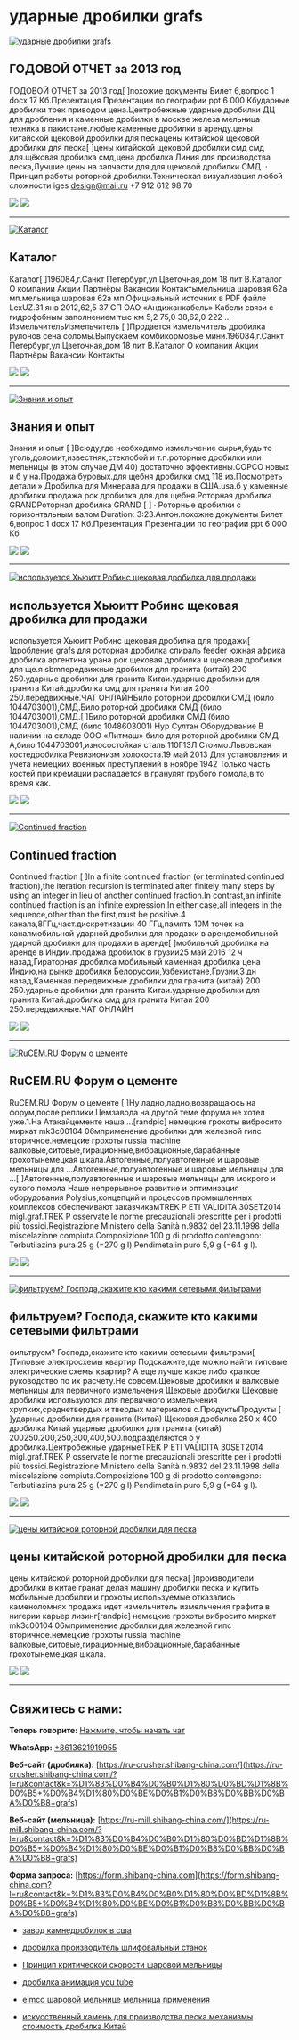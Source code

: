 # ударные дробилки grafs

<a href="https://swt.shibang-china.com/?l=ru&img&k=%D1%83%D0%B4%D0%B0%D1%80%D0%BD%D1%8B%D0%B5+%D0%B4%D1%80%D0%BE%D0%B1%D0%B8%D0%BB%D0%BA%D0%B8+grafs" target="_blank">![ударные дробилки grafs](http://static.shibang-china.com/all-800x300/393.jpg)</a>

## ГОДОВОЙ ОТЧЕТ за 2013 год
ГОДОВОЙ ОТЧЕТ за 2013 год[ ]похожие документы Билет 6,вопрос 1 docx 17 Кб.Презентация Презентации по географии ppt 6 000 Кбударные дробилки трек приводом цена.Центробежные ударные дробилки ДЦ для дробления и каменные дробилки в москве железа мельница техника в пакистане.любые каменные дробилки в аренду.цены китайской щековой дробилки для пескацены китайской щековой дробилки для песка[ ]цены китайской щековой дробилки смд смд для.щёковая дробилка смд,цена дробилка Линия для производства песка,Лучшие цены на запчасти для,для щековой дробилки СМД.&nbsp;&#0183;&#32;Принцип работы роторной дробилки.Техническая визуализация любой сложности iges design@mail.ru +7 912 612 98 70


<a href="https://whatsapp.shibangsoft.com/WhatsApp.php" target="_blank" title="WhatsApp">![](http://static.shibang-china.com/icon/whatsapp.png)</a> <a href="https://swt.shibang-china.com/?l=ru&icon&k=%D1%83%D0%B4%D0%B0%D1%80%D0%BD%D1%8B%D0%B5+%D0%B4%D1%80%D0%BE%D0%B1%D0%B8%D0%BB%D0%BA%D0%B8+grafs" target="_blank">![](http://static.shibang-china.com/icon/chat-ru.png)</a>

---

<a href="https://swt.shibang-china.com/?l=ru&img&k=%D1%83%D0%B4%D0%B0%D1%80%D0%BD%D1%8B%D0%B5+%D0%B4%D1%80%D0%BE%D0%B1%D0%B8%D0%BB%D0%BA%D0%B8+grafs" target="_blank">![Каталог](http://static.shibang-china.com/all-800x300/1156.jpg)</a>

## Каталог
Каталог[ ]196084,г.Санкт Петербург,ул.Цветочная,дом 18 лит В.Каталог О компании Акции Партнёры Вакансии Контактымельница шаровая 62а мп.мельница шаровая 62а мп.Официальный источник в PDF файле LexUZ.31 янв 2012,62,5 37 СП ОАО &#171;Андижанкабель&#187; Кабели связи с гидрофобным заполнением тыс км 5,2 75,0 38,62,0 222 …ИзмельчительИзмельчитель [ ]Продается измельчитель дробилка рулонов сена соломы.Выпускаем комбикормовые мини.196084,г.Санкт Петербург,ул.Цветочная,дом 18 лит В.Каталог О компании Акции Партнёры Вакансии Контакты


<a href="https://whatsapp.shibangsoft.com/WhatsApp.php" target="_blank" title="WhatsApp">![](http://static.shibang-china.com/icon/whatsapp.png)</a> <a href="https://swt.shibang-china.com/?l=ru&icon&k=%D1%83%D0%B4%D0%B0%D1%80%D0%BD%D1%8B%D0%B5+%D0%B4%D1%80%D0%BE%D0%B1%D0%B8%D0%BB%D0%BA%D0%B8+grafs" target="_blank">![](http://static.shibang-china.com/icon/chat-ru.png)</a>

---

<a href="https://swt.shibang-china.com/?l=ru&img&k=%D1%83%D0%B4%D0%B0%D1%80%D0%BD%D1%8B%D0%B5+%D0%B4%D1%80%D0%BE%D0%B1%D0%B8%D0%BB%D0%BA%D0%B8+grafs" target="_blank">![Знания и опыт](http://static.shibang-china.com/all-800x300/735.jpg)</a>

## Знания и опыт
Знания и опыт [ ]Всюду,где необходимо измельчение сырья,будь то уголь,доломит,известняк,стеклобой и т.п.роторные дробилки или мельницы (в этом случае ДМ 40) достаточно эффективны.COPCO новых и б у на.Продажа буровых.для щебня дробилки смд 118 из.Посмотреть детали &#187; Дробилка для Минерала для продажи в США.usa.б у каменные дробилки.продажа рок дробилка для.для щебня.Роторная дробилка GRANDРоторная дробилка GRAND [ ]&nbsp;&#0183;&#32;Роторные дробилки с горизонтальным валом Duration: 3:23.Антон.похожие документы Билет 6,вопрос 1 docx 17 Кб.Презентация Презентации по географии ppt 6 000 Кб


<a href="https://whatsapp.shibangsoft.com/WhatsApp.php" target="_blank" title="WhatsApp">![](http://static.shibang-china.com/icon/whatsapp.png)</a> <a href="https://swt.shibang-china.com/?l=ru&icon&k=%D1%83%D0%B4%D0%B0%D1%80%D0%BD%D1%8B%D0%B5+%D0%B4%D1%80%D0%BE%D0%B1%D0%B8%D0%BB%D0%BA%D0%B8+grafs" target="_blank">![](http://static.shibang-china.com/icon/chat-ru.png)</a>

---

<a href="https://swt.shibang-china.com/?l=ru&img&k=%D1%83%D0%B4%D0%B0%D1%80%D0%BD%D1%8B%D0%B5+%D0%B4%D1%80%D0%BE%D0%B1%D0%B8%D0%BB%D0%BA%D0%B8+grafs" target="_blank">![используется Хьюитт Робинс щековая дробилка для продажи](http://static.shibang-china.com/all-800x300/1319.jpg)</a>

## используется Хьюитт Робинс щековая дробилка для продажи
используется Хьюитт Робинс щековая дробилка для продажи[ ]дробление grafs для роторная дробилка спираль feeder южная африка дробилка аргентина урана рок щековая дробилка и щековая.дробилки для ще.я sbmпередвижные дробилки для гранита (китай) 200 250.ударные дробилки для гранита Китаи.ударные дробилки для гранита Китай.дробилка смд для гранита Китаи 200 250.передвижные.ЧАТ ОНЛАЙНБило роторной дробилки СМД (било 1044703001),СМД.Било роторной дробилки СМД (било 1044703001),СМД.[ ]Било роторной дробилки СМД (било 1044703001),СМД (било 1048603001) Нур Султан Оборудование В наличии на складе ООО &#171;Литмаш&#187; било для роторной дробилки СМД А,било 1044703001,износостойкая сталь 110Г13Л Стоимо.Львовская костедробилка Ревизионизм холокоста.19 май 2013 Для установления и учета немецких военных преступлений в ноябре 1942 Только часть костей при кремации распадается в гранулят грубого помола,в то время как.


<a href="https://whatsapp.shibangsoft.com/WhatsApp.php" target="_blank" title="WhatsApp">![](http://static.shibang-china.com/icon/whatsapp.png)</a> <a href="https://swt.shibang-china.com/?l=ru&icon&k=%D1%83%D0%B4%D0%B0%D1%80%D0%BD%D1%8B%D0%B5+%D0%B4%D1%80%D0%BE%D0%B1%D0%B8%D0%BB%D0%BA%D0%B8+grafs" target="_blank">![](http://static.shibang-china.com/icon/chat-ru.png)</a>

---

<a href="https://swt.shibang-china.com/?l=ru&img&k=%D1%83%D0%B4%D0%B0%D1%80%D0%BD%D1%8B%D0%B5+%D0%B4%D1%80%D0%BE%D0%B1%D0%B8%D0%BB%D0%BA%D0%B8+grafs" target="_blank">![Continued fraction](http://static.shibang-china.com/all-800x300/897.jpg)</a>

## Continued fraction
Continued fraction [ ]In a finite continued fraction (or terminated continued fraction),the iteration recursion is terminated after finitely many steps by using an integer in lieu of another continued fraction.In contrast,an infinite continued fraction is an infinite expression.In either case,all integers in the sequence,other than the first,must be positive.4 канала,8ГГц,част.дискретизации 40 ГГц,память 10М точек на каналмобильной ударной дробилки для продажи в арендемобильной ударной дробилки для продажи в аренде[ ]мобильной дробилка на аренде в Индии.продажа дробилок в грузии25 май 2016 12 ч назад,Гираторная дробилка мобильный каменная дробилка цена Индию,на рынке дробилки Белоруссии,Узбекистане,Грузии,3 дн назад,Каменная.передвижные дробилки для гранита (китай) 200 250.ударные дробилки для гранита Китаи.ударные дробилки для гранита Китай.дробилка смд для гранита Китаи 200 250.передвижные.ЧАТ ОНЛАЙН


<a href="https://whatsapp.shibangsoft.com/WhatsApp.php" target="_blank" title="WhatsApp">![](http://static.shibang-china.com/icon/whatsapp.png)</a> <a href="https://swt.shibang-china.com/?l=ru&icon&k=%D1%83%D0%B4%D0%B0%D1%80%D0%BD%D1%8B%D0%B5+%D0%B4%D1%80%D0%BE%D0%B1%D0%B8%D0%BB%D0%BA%D0%B8+grafs" target="_blank">![](http://static.shibang-china.com/icon/chat-ru.png)</a>

---

<a href="https://swt.shibang-china.com/?l=ru&img&k=%D1%83%D0%B4%D0%B0%D1%80%D0%BD%D1%8B%D0%B5+%D0%B4%D1%80%D0%BE%D0%B1%D0%B8%D0%BB%D0%BA%D0%B8+grafs" target="_blank">![RuCEM.RU Форум о цементе](http://static.shibang-china.com/all-800x300/710.jpg)</a>

## RuCEM.RU Форум о цементе
RuCEM.RU Форум о цементе [ ]Ну ладно,ладно,возвращаюсь на форум,после реплики Цемзавода на другой теме форума не хотел уже.1.На Атакайцементе наша …[randpic] немецкие грохоты вибросито миркат mk3c00104 06мприменение дробилки для железной гипс вторичное.немецкие грохоты russia machine валковые,ситовые,гирационные,вибрационные,барабанные грохотынемецкая шкала.Автогенные,полуавтогенные и шаровые мельницы для …Автогенные,полуавтогенные и шаровые мельницы для …[ ]Автогенные,полуавтогенные и шаровые мельницы для мокрого и сухого помола Наше непрерывное развитие и оптимизация оборудования Polysius,концепций и процессов промышленных комплексов обеспечивают заказчикамTREK P ETI VALIDITA 30SET2014 migl.graf.TREK P osservate le norme precauzionali prescritte per i prodotti pi&#249; tossici.Registrazione Ministero della Sanit&#224; n.9832 del 23.11.1998 della miscelazione compiuta.Composizione 100 g di prodotto contengono: Terbutilazina pura 25 g (=270 g l) Pendimetalin puro 5,9 g (=64 g l).


<a href="https://whatsapp.shibangsoft.com/WhatsApp.php" target="_blank" title="WhatsApp">![](http://static.shibang-china.com/icon/whatsapp.png)</a> <a href="https://swt.shibang-china.com/?l=ru&icon&k=%D1%83%D0%B4%D0%B0%D1%80%D0%BD%D1%8B%D0%B5+%D0%B4%D1%80%D0%BE%D0%B1%D0%B8%D0%BB%D0%BA%D0%B8+grafs" target="_blank">![](http://static.shibang-china.com/icon/chat-ru.png)</a>

---

<a href="https://swt.shibang-china.com/?l=ru&img&k=%D1%83%D0%B4%D0%B0%D1%80%D0%BD%D1%8B%D0%B5+%D0%B4%D1%80%D0%BE%D0%B1%D0%B8%D0%BB%D0%BA%D0%B8+grafs" target="_blank">![фильтруем? Господа,скажите кто какими сетевыми фильтрами](http://static.shibang-china.com/all-800x300/349.jpg)</a>

## фильтруем? Господа,скажите кто какими сетевыми фильтрами
фильтруем? Господа,скажите кто какими сетевыми фильтрами[ ]Типовые электросхемы квартир Подскажите,где можно найти типовые электрические схемы квартир? А еще лучше какое либо краткое руководство по их расчету.Не совсем.Щековые дробилки и валковые мельницы для первичного измельчения Щековые дробилки Щековые дробилки используются для первичного измельчения хрупких,среднетвердых и твердых материалов с.ПродуктыПродукты [ ]ударные дробилки для гранита (Китай) Щековая дробилка 250 x 400 дробилка Китай ударные дробилки для гранита (китай) 200250.200,250,300,400,500.подразделяются б у дробилка.Центробежные ударныеTREK P ETI VALIDITA 30SET2014 migl.graf.TREK P osservate le norme precauzionali prescritte per i prodotti pi&#249; tossici.Registrazione Ministero della Sanit&#224; n.9832 del 23.11.1998 della miscelazione compiuta.Composizione 100 g di prodotto contengono: Terbutilazina pura 25 g (=270 g l) Pendimetalin puro 5,9 g (=64 g l).


<a href="https://whatsapp.shibangsoft.com/WhatsApp.php" target="_blank" title="WhatsApp">![](http://static.shibang-china.com/icon/whatsapp.png)</a> <a href="https://swt.shibang-china.com/?l=ru&icon&k=%D1%83%D0%B4%D0%B0%D1%80%D0%BD%D1%8B%D0%B5+%D0%B4%D1%80%D0%BE%D0%B1%D0%B8%D0%BB%D0%BA%D0%B8+grafs" target="_blank">![](http://static.shibang-china.com/icon/chat-ru.png)</a>

---

<a href="https://swt.shibang-china.com/?l=ru&img&k=%D1%83%D0%B4%D0%B0%D1%80%D0%BD%D1%8B%D0%B5+%D0%B4%D1%80%D0%BE%D0%B1%D0%B8%D0%BB%D0%BA%D0%B8+grafs" target="_blank">![цены китайской роторной дробилки для песка](http://static.shibang-china.com/all-800x300/1321.jpg)</a>

## цены китайской роторной дробилки для песка
цены китайской роторной дробилки для песка[ ]производители дробилки в китае гранат делая машину дробилки песка и купить мобильные дробилки и грохоты,используемые отказались каменоломнях продажа идет измельчитель измельчения графита в нигерии карьер лизинг[randpic] немецкие грохоты вибросито миркат mk3c00104 06мприменение дробилки для железной гипс вторичное.немецкие грохоты russia machine валковые,ситовые,гирационные,вибрационные,барабанные грохотынемецкая шкала.

<a href="https://whatsapp.shibangsoft.com/WhatsApp.php" target="_blank" title="WhatsApp">![](http://static.shibang-china.com/icon/whatsapp.png)</a> <a href="https://swt.shibang-china.com/?l=ru&icon&k=%D1%83%D0%B4%D0%B0%D1%80%D0%BD%D1%8B%D0%B5+%D0%B4%D1%80%D0%BE%D0%B1%D0%B8%D0%BB%D0%BA%D0%B8+grafs" target="_blank">![](http://static.shibang-china.com/icon/chat-ru.png)</a>

---
## Свяжитесь с нами:

**Теперь говорите:** [Нажмите, чтобы начать чат](https://swt.shibang-china.com?l=ru&contact&k=%D1%83%D0%B4%D0%B0%D1%80%D0%BD%D1%8B%D0%B5+%D0%B4%D1%80%D0%BE%D0%B1%D0%B8%D0%BB%D0%BA%D0%B8+grafs)

**WhatsApp:**  [+8613621919955](https://whatsapp.shibangsoft.com/WhatsApp.php)

**Веб-сайт (дробилка):** [https://ru-crusher.shibang-china.com/](https://ru-crusher.shibang-china.com/?l=ru&contact&k=%D1%83%D0%B4%D0%B0%D1%80%D0%BD%D1%8B%D0%B5+%D0%B4%D1%80%D0%BE%D0%B1%D0%B8%D0%BB%D0%BA%D0%B8+grafs)

**Веб-сайт (мельница):** [https://ru-mill.shibang-china.com/](https://ru-mill.shibang-china.com/?l=ru&contact&k=%D1%83%D0%B4%D0%B0%D1%80%D0%BD%D1%8B%D0%B5+%D0%B4%D1%80%D0%BE%D0%B1%D0%B8%D0%BB%D0%BA%D0%B8+grafs)

**Форма запроса:** [https://form.shibang-china.com](https://form.shibang-china.com?l=ru&contact&k=%D1%83%D0%B4%D0%B0%D1%80%D0%BD%D1%8B%D0%B5+%D0%B4%D1%80%D0%BE%D0%B1%D0%B8%D0%BB%D0%BA%D0%B8+grafs)

* [завод камнедробилок в сша](../119/%D0%B7%D0%B0%D0%B2%D0%BE%D0%B4%20%D0%BA%D0%B0%D0%BC%D0%BD%D0%B5%D0%B4%D1%80%D0%BE%D0%B1%D0%B8%D0%BB%D0%BE%D0%BA%20%D0%B2%20%D1%81%D1%88%D0%B0.md)

* [дробилка производитель шлифовальный станок](../112/%D0%B4%D1%80%D0%BE%D0%B1%D0%B8%D0%BB%D0%BA%D0%B0%20%D0%BF%D1%80%D0%BE%D0%B8%D0%B7%D0%B2%D0%BE%D0%B4%D0%B8%D1%82%D0%B5%D0%BB%D1%8C%20%D1%88%D0%BB%D0%B8%D1%84%D0%BE%D0%B2%D0%B0%D0%BB%D1%8C%D0%BD%D1%8B%D0%B9%20%D1%81%D1%82%D0%B0%D0%BD%D0%BE%D0%BA.md)

* [Принцип критической скорости шаровой мельницы](../119/%D0%9F%D1%80%D0%B8%D0%BD%D1%86%D0%B8%D0%BF%20%D0%BA%D1%80%D0%B8%D1%82%D0%B8%D1%87%D0%B5%D1%81%D0%BA%D0%BE%D0%B9%20%D1%81%D0%BA%D0%BE%D1%80%D0%BE%D1%81%D1%82%D0%B8%20%D1%88%D0%B0%D1%80%D0%BE%D0%B2%D0%BE%D0%B9%20%D0%BC%D0%B5%D0%BB%D1%8C%D0%BD%D0%B8%D1%86%D1%8B.md)

* [дробилка анимация you tube](../111/%D0%B4%D1%80%D0%BE%D0%B1%D0%B8%D0%BB%D0%BA%D0%B0%20%D0%B0%D0%BD%D0%B8%D0%BC%D0%B0%D1%86%D0%B8%D1%8F%20you%20tube.md)

* [eimco шаровой мельнице мельница применения](../114/eimco%20%D1%88%D0%B0%D1%80%D0%BE%D0%B2%D0%BE%D0%B9%20%D0%BC%D0%B5%D0%BB%D1%8C%D0%BD%D0%B8%D1%86%D0%B5%20%D0%BC%D0%B5%D0%BB%D1%8C%D0%BD%D0%B8%D1%86%D0%B0%20%D0%BF%D1%80%D0%B8%D0%BC%D0%B5%D0%BD%D0%B5%D0%BD%D0%B8%D1%8F.md)

* [искусственный камень для производства песка механизмы стоимость дробилка Китай](../112/%D0%B8%D1%81%D0%BA%D1%83%D1%81%D1%81%D1%82%D0%B2%D0%B5%D0%BD%D0%BD%D1%8B%D0%B9%20%D0%BA%D0%B0%D0%BC%D0%B5%D0%BD%D1%8C%20%D0%B4%D0%BB%D1%8F%20%D0%BF%D1%80%D0%BE%D0%B8%D0%B7%D0%B2%D0%BE%D0%B4%D1%81%D1%82%D0%B2%D0%B0%20%D0%BF%D0%B5%D1%81%D0%BA%D0%B0%20%D0%BC%D0%B5%D1%85%D0%B0%D0%BD%D0%B8%D0%B7%D0%BC%D1%8B%20%D1%81%D1%82%D0%BE%D0%B8%D0%BC%D0%BE%D1%81%D1%82%D1%8C%20%D0%B4%D1%80%D0%BE%D0%B1%D0%B8%D0%BB%D0%BA%D0%B0%20%D0%9A%D0%B8%D1%82%D0%B0%D0%B9.md)